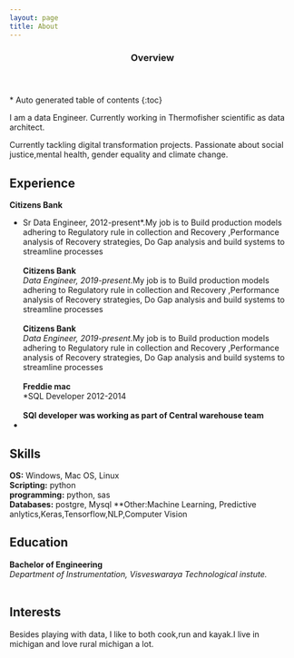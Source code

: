 ```yaml
---
layout: page
title: About
---
```

<section id="table-of-contents" class="toc">
  <header>
    <h3>Overview</h3>
  </header>
<div id="drawer" markdown="1">
*  Auto generated table of contents
{:toc}
</div>
</section><!-- /#table-of-contents -->

I am a data Engineer. Currently working in Thermofisher scientific as data architect.

Currently tackling digital transformation projects. Passionate about social justice,mental health, gender equality and climate change.

## Experience
**Citizens Bank**<br/>
* Sr Data Engineer, 2012-present*.My job is to Build production models  adhering to Regulatory rule in collection and Recovery ,Performance analysis of Recovery strategies, Do Gap analysis and build systems to streamline processes <br/><br/>
**Citizens Bank**<br/>
*Data Engineer, 2019-present*.My job is to Build production models  adhering to Regulatory rule in collection and Recovery ,Performance analysis of Recovery strategies, Do Gap analysis and build systems to streamline processes <br/><br/>
**Citizens Bank**<br/>
*Data Engineer, 2019-present*.My job is to Build production models  adhering to Regulatory rule in collection and Recovery ,Performance analysis of Recovery strategies, Do Gap analysis and build systems to streamline processes <br/><br/>
**Freddie mac**<br/>
*SQL Developer 2012-2014<br/><br/>
**SQl developer was working as part of Central warehouse team**<br/>
*

## Skills

**OS:** Windows, Mac OS, Linux                 
**Scripting:** python        
**programming:** python, sas  
**Databases:** postgre, Mysql
**Other:Machine Learning, Predictive anlytics,Keras,Tensorflow,NLP,Computer Vision        


## Education

**Bachelor of Engineering**<br/>
*Department of Instrumentation, Visveswaraya Technological instute.* <br/><br/>

## Interests
Besides playing with data, I like to both cook,run and kayak.I live in michigan and love rural michigan a lot.

